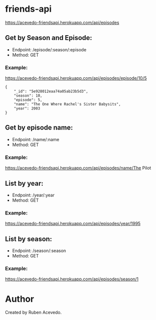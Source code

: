 # friends-api

https://acevedo-friendsapi.herokuapp.com/api/episodes

## Get by Season and Episode:

- Endpoint: /episode/:season/:episode
- Method: GET

### Example:

https://acevedo-friendsapi.herokuapp.com/api/episodes/episode/10/5

```
{
    "_id": "5e928012eaa74a05ab23b5d3",
    "season": 10,
    "episode": 5,
    "name": "The One Where Rachel's Sister Babysits",
    "year": 2003
}
```

## Get by episode name:

- Endpoint: /name/:name
- Method: GET

### Example:

https://acevedo-friendsapi.herokuapp.com/api/episodes/name/The Pilot


## List by year:

- Endpoint: /year/:year
- Method: GET

### Example:

https://acevedo-friendsapi.herokuapp.com/api/episodes/year/1995

## List by season:

- Endpoint: /season/:season
- Method: GET

### Example:

https://acevedo-friendsapi.herokuapp.com/api/episodes/season/1


# Author

Created by Ruben Acevedo.



